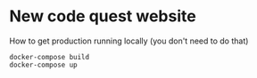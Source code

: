 # New code quest website
How to get production running locally (you don't need to do that)

```
docker-compose build
docker-compose up
```
